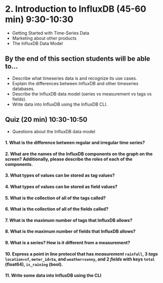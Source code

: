 # 2. Introduction to InfluxDB (45-60 min) 9:30-10:30

* Getting Started with Time-Series Data
* Marketing about other products
* The InfluxDB Data Model

## By the end of this section students will be able to...

* Describe what timeseries data is and recognize its use cases.
* Explain the differences between InfluxDB and other timeseries databases.
* Describe the InfluxDB data model (series vs measurement vs tags vs fields).
* Write data into InfluxDB using the InfluxDB CLI.

## Quiz (20 min) 10:30-10:50
* Questions about the InfluxDB data model

#### 1. What is the difference between regular and irregular time series?

#### 2. What are the names of the InfluxDB components on the graph on the screen? Additionally, please describe the roles of each of the components.

#### 3. What types of values can be stored as tag values?

#### 4. What types of values can be stored as field values?

#### 5. What is the collection of all of the tags called?

#### 6. What is the collection of all of the fields called?

#### 7. What is the maximum number of tags that InfluxDB allows?

#### 8. What is the maximum number of fields that InfluxDB allows?

#### 9. What is a series? How is it different from a measurement?

#### 10. Express a point in line protocol that has *measurement* `rainfall`, 3 *tags* `location=sf`, `meter_id=5a`, and `weather=sunny`, and 2 *fields* with keys `total` (float64), `is_raining` (bool).

#### 11. Write some data into InfluxDB using the CLI

